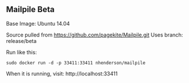 Mailpile Beta
-------

Base Image: Ubuntu 14.04

Source pulled from https://github.com/pagekite/Mailpile.git
Uses branch: release/beta

Run like this:

```
sudo docker run -d -p 33411:33411 nhenderson/mailpile
```

When it is running, visit: http://localhost:33411
